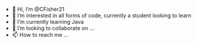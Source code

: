 - 👋 Hi, I’m @CFisher21
- 👀 I’m interested in all forms of code, currently a student looking to learn
- 🌱 I’m currently learning Java
- 💞️ I’m looking to collaborate on ...
- 📫 How to reach me ...

<!---
CFisher21/CFisher21 is a ✨ special ✨ repository because its `README.md` (this file) appears on your GitHub profile.
You can click the Preview link to take a look at your changes.
--->
